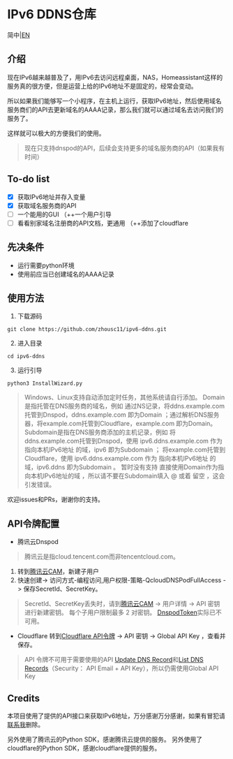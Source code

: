 # IPv6 DDNS仓库

简中|[EN](./README_EN.md)

## 介绍
现在IPv6越来越普及了，用IPv6去访问远程桌面，NAS，Homeassistant这样的服务真的很方便，但是运营上给的IPv6地址不是固定的，经常会变动。

所以如果我们能够写一个小程序，在主机上运行，获取IPv6地址，然后使用域名服务商们的API去更新域名的AAAA记录，那么我们就可以通过域名去访问我们的服务了。

这样就可以极大的方便我们的使用。

> 现在只支持dnspod的API，后续会支持更多的域名服务商的API（如果我有时间）
## To-do list
- [x] 获取IPv6地址并存入变量
- [x] 获取域名服务商的API
- [ ] 一个能用的GUI （++一个用户引导
- [ ] 看看别家域名注册商的API文档，更通用  （++添加了cloudflare

## 先决条件
- 运行需要python环境
- 使用前应当已创建域名的AAAA记录

## 使用方法
1. 下载源码
```shell
git clone https://github.com/zhousc11/ipv6-ddns.git
```
2. 进入目录
```shell
cd ipv6-ddns
```
3. 运行引导
```shell
python3 InstallWizard.py
```
> Windows、Linux支持自动添加定时任务，其他系统请自行添加。
> Domain是指托管在DNS服务商的域名，例如 通过NS记录，将ddns.example.com托管到Dnspod，ddns.example.com 即为Domain ；通过解析DNS服务器，将example.com托管到Cloudflare，example.com 即为Domain。
> Subdomain是指在DNS服务商添加的主机记录，例如 将ddns.example.com托管到Dnspod，使用 ipv6.ddns.example.com 作为 指向本机IPv6地址 的域，ipv6 即为Subdomain ； 将example.com托管到Cloudflare，使用 ipv6.ddns.example.com 作为 指向本机IPv6地址 的域，ipv6.ddns 即为Subdomain 。
> 暂时没有支持 直接使用Domain作为指向本机IPv6地址的域 ，所以请不要在Subdomain填入 @ 或着 留空 ，这会引发错误。

欢迎issues和PRs，谢谢你的支持。

## API令牌配置
- 腾讯云Dnspod
> 腾讯云是指cloud.tencent.com而非tencentcloud.com。
1. 转到[腾讯云CAM](https://console.cloud.tencent.com/cam)，新建子用户
2. 快速创建-> 访问方式-编程访问,用户权限-策略-QcloudDNSPodFullAccess -> 保存SecretId、SecretKey。
> SecretId、SecretKey丢失时，请到[腾讯云CAM](https://console.cloud.tencent.com/cam) -> 用户详情 -> API 密钥 进行新建密钥。
> 每个子用户限制最多 2 对密钥。
> [DnspodToken](https://console.dnspod.cn/account/token/token)实际已不可用。

- Cloudflare
  转到[Cloudflare API令牌](https://dash.cloudflare.com/profile/api-tokens) -> API 密钥 -> Global API Key ，查看并保存。
> API 令牌不可用于需要使用的API [Update DNS Record](https://developers.cloudflare.com/api/resources/dns/subresources/records/methods/edit/)和[List DNS Records](https://developers.cloudflare.com/api/resources/dns/subresources/records/methods/list/)（Security：
API Email + API Key），所以仍需使用Global API Key

## Credits
本项目使用了提供的API接口来获取IPv6地址，万分感谢万分感谢，如果有冒犯请[联系我](mailto:zhousc11@icloud.com)删除。

另外使用了腾讯云的Python SDK，感谢腾讯云提供的服务。
另外使用了cloudflare的Python SDK，感谢cloudflare提供的服务。
